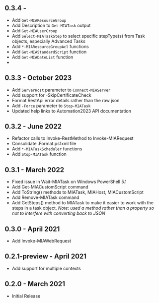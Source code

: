## 0.3.4 -
* Add `Get-MIAResourceGroup`
* Add Description to `Get-MIATask` output
* Add `Get-MIAUserGroup`
* Add `Select-MIATaskStep` to select specific stepType(s) from Task objects, especially Advanced Tasks
* Add `*-MIAResourceGroupAcl` functions
* Add `Get-MIAStandardScript` function
* Add `Get-MIADateList` function
*
## 0.3.3 - October 2023
* Add `ServerHost` parameter to `Connect-MIAServer`
* Add support for -SkipCertificateCheck
* Format RestApi error details rather than the raw json
* Add `-Force` parameter to `Stop-MIATask`
* Updated help links to Automation2023 API documentation
## 0.3.2 - June 2022
* Refactor calls to Invoke-RestMethod to Invoke-MIARequest
* Consolidate .Format.ps1xml file
* Add `*-MIATaskScheduler` functions
* Add `Stop-MIATask` function
## 0.3.1 - March 2022
* Fixed issue in Wait-MIATask on Windows PowerShell 5.1
* Add Get-MIACustomScript command
* Add ToString() methods to MIATask, MIAHost, MIACustomScript
* Add Remove-MIATask command
* Add GetSteps() method to MIATask to make it easier to work with the steps in a task object.  *Note: used a method rather than a property so not to interfere with converting back to JSON*  
## 0.3.0 - April 2021
* Add Invoke-MIAWebRequest
## 0.2.1-preview - April 2021
* Add support for multiple contexts
## 0.2.0 - March 2021
* Initial Release
